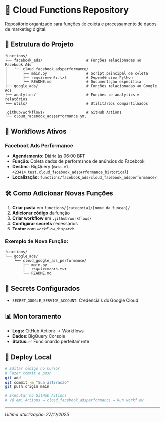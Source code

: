 # 🚀 Cloud Functions Repository

Repositório organizado para funções de coleta e processamento de dados de marketing digital.

## 📁 Estrutura do Projeto

```
functions/
├── facebook_ads/                    # Funções relacionadas ao Facebook Ads
│   └── cloud_facebook_adsperformance/
│       ├── main.py                  # Script principal de coleta
│       ├── requirements.txt         # Dependências Python
│       └── README.md                # Documentação específica
├── google_ads/                      # Funções relacionadas ao Google Ads
├── analytics/                       # Funções de analytics e relatórios
└── utils/                           # Utilitários compartilhados

.github/workflows/                   # GitHub Actions
└── cloud_facebook_adsperformance.yml
```

## 🔄 Workflows Ativos

### Facebook Ads Performance
- **Agendamento:** Diário às 06:00 BRT
- **Função:** Coleta dados de performance de anúncios do Facebook
- **Destino:** BigQuery (`data-v1-423414.test.cloud_facebook_adsperformance_historical`)
- **Localização:** `functions/facebook_ads/cloud_facebook_adsperformance/`

## 🛠️ Como Adicionar Novas Funções

1. **Criar pasta** em `functions/[categoria]/[nome_da_funcao]/`
2. **Adicionar código** da função
3. **Criar workflow** em `.github/workflows/`
4. **Configurar secrets** necessários
5. **Testar** com `workflow_dispatch`

### Exemplo de Nova Função:
```
functions/
└── google_ads/
    └── cloud_google_ads_performance/
        ├── main.py
        ├── requirements.txt
        └── README.md
```

## 🔐 Secrets Configurados

- `SECRET_GOOGLE_SERVICE_ACCOUNT`: Credenciais do Google Cloud

## 📊 Monitoramento

- **Logs:** GitHub Actions → Workflows
- **Dados:** BigQuery Console
- **Status:** ✅ Funcionando perfeitamente

## 🚀 Deploy Local

```bash
# Editar código no Cursor
# Fazer commit e push
git add .
git commit -m "Sua alteração"
git push origin main

# Executar no GitHub Actions
# Vá em: Actions → cloud_facebook_adsperformance → Run workflow
```

---
*Última atualização: 27/10/2025*